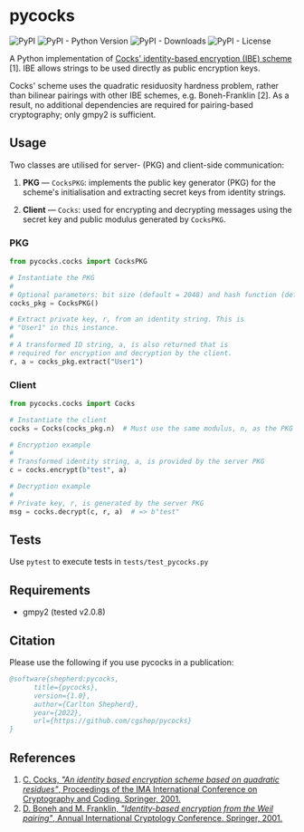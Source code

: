 # pycocks

<p>
   <img alt="PyPI" src="https://img.shields.io/pypi/v/pycocks">
   <img alt="PyPI - Python Version" src="https://img.shields.io/pypi/pyversions/pycocks">
   <img alt="PyPI - Downloads" src="https://img.shields.io/pypi/dm/pycocks">
   <img alt="PyPI - License" src="https://img.shields.io/pypi/l/pycocks?label=license">
</p>

A Python implementation of [Cocks' identity-based encryption (IBE) scheme](https://en.wikipedia.org/wiki/Cocks_IBE_scheme) [1]. IBE allows strings to be used directly as public encryption keys.

Cocks' scheme uses the quadratic residuosity hardness problem, rather than bilinear pairings with other IBE schemes, e.g. Boneh-Franklin [2]. As a result, no additional dependencies are required for pairing-based cryptography; only gmpy2 is sufficient.

## Usage

Two classes are utilised for server- (PKG) and client-side communication:

1. **PKG** &mdash;  ```CocksPKG```: implements the public key generator (PKG) for the scheme's initialisation and extracting secret keys from identity strings.

2. **Client** &mdash; ```Cocks```: used for encrypting and decrypting messages using the secret key and public modulus generated by ```CocksPKG```.

### PKG
```python
from pycocks.cocks import CocksPKG

# Instantiate the PKG
#
# Optional parameters: bit size (default = 2048) and hash function (default = SHA512)
cocks_pkg = CocksPKG()   

# Extract private key, r, from an identity string. This is
# "User1" in this instance.
#
# A transformed ID string, a, is also returned that is
# required for encryption and decryption by the client.
r, a = cocks_pkg.extract("User1")
```

### Client
```python
from pycocks.cocks import Cocks

# Instantiate the client
cocks = Cocks(cocks_pkg.n)  # Must use the same modulus, n, as the PKG

# Encryption example
#
# Transformed identity string, a, is provided by the server PKG
c = cocks.encrypt(b"test", a)

# Decryption example
#
# Private key, r, is generated by the server PKG
msg = cocks.decrypt(c, r, a)  # => b"test"
```

## Tests

Use ```pytest``` to execute tests in ```tests/test_pycocks.py```

## Requirements

- gmpy2 (tested v2.0.8)

## Citation

Please use the following if you use pycocks in a publication:

```bibtex
@software{shepherd:pycocks,
      title={pycocks},
      version={1.0},
      author={Carlton Shepherd},
      year={2022},
      url={https://github.com/cgshep/pycocks}
}
```

## References

1. [C. Cocks, *"An identity based encryption scheme based on quadratic residues"*, Proceedings of the IMA International Conference on Cryptography and Coding. Springer, 2001.](https://link.springer.com/chapter/10.1007/3-540-45325-3_32)
2. [D. Boneh and M. Franklin, *"Identity-based encryption from the Weil pairing"*, Annual International Cryptology Conference. Springer, 2001.](https://search.proquest.com/docview/918831320?pq-origsite=gscholar)
